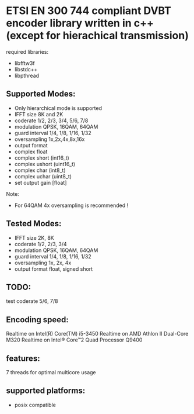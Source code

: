 ETSI EN 300 744 compliant DVBT encoder library written in c++ (except for hierachical transmission) 
==============

required libraries:

* libfftw3f
* libstdc++
* libpthread

Supported Modes:
---------------
* Only hierarchical mode is supported
* IFFT size 8K and 2K
* coderate 1/2, 2/3, 3/4, 5/6, 7/8
* modulation QPSK, 16QAM, 64QAM
* guard interval 1/4, 1/8, 1/16, 1/32
* oversampling 1x,2x,4x,8x,16x
* output format
 * complex float
 * complex short (int16_t)
 * complex ushort (uint16_t)
 * complex char (int8_t)
 * complex uchar (uint8_t)
* set output gain [float]

Note:
* For 64QAM 4x oversampling is recommended !

Tested Modes:
------------------------
* IFFT size 2K, 8K
* coderate 1/2, 2/3, 3/4
* modulation QPSK, 16QAM, 64QAM
* guard interval 1/4, 1/8, 1/16, 1/32
* oversampling 1x, 2x, 4x
* output format float, signed short

TODO:
---------------
test coderate 5/6, 7/8

Encoding speed:
---------------
Realtime on Intel(R) Core(TM) i5-3450
Realtime on AMD Athlon II Dual-Core M320
Realtime on Intel® Core™2 Quad Processor Q9400

features:
--------------
7 threads for optimal multicore usage 

supported platforms:
-------------
* posix compatible
